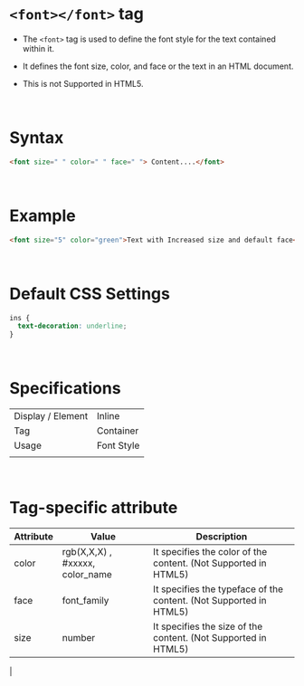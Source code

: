 # `<font></font>` tag

- The `<font>` tag is used to define the font style for the text contained within it.

- It defines the font size, color, and face or the text in an HTML document.

- This is not Supported in HTML5.

&nbsp;

# Syntax

```html
<font size=" " color=" " face=" "> Content....</font>
```

&nbsp;

# Example

```html
<font size="5" color="green">Text with Increased size and default face</font>
```

&nbsp;

# Default CSS Settings

```css
ins {
  text-decoration: underline;
}
```

&nbsp;

# Specifications

|                   |            |
| ----------------- | ---------- |
| Display / Element | Inline     |
| Tag               | Container  |
| Usage             | Font Style |
|                   |            |

&nbsp;

# Tag-specific attribute

| Attribute | Value                           | Description                                                        |
| --------- | ------------------------------- | ------------------------------------------------------------------ |
| color     | rgb(X,X,X) , #xxxxx, color_name | It specifies the color of the content. (Not Supported in HTML5)    |
| face      | font_family                     | It specifies the typeface of the content. (Not Supported in HTML5) |
| size      | number                          | It specifies the size of the content. (Not Supported in HTML5)     |

|
